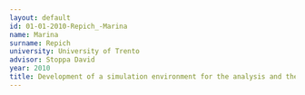 ```yaml
---
layout: default 
id: 01-01-2010-Repich_-Marina
name: Marina
surname: Repich 
university: University of Trento
advisor: Stoppa David
year: 2010
title: Development of a simulation environment for the analysis and the optimal design of fluorescence detectors based on single photon avalanche diodes
---
```

